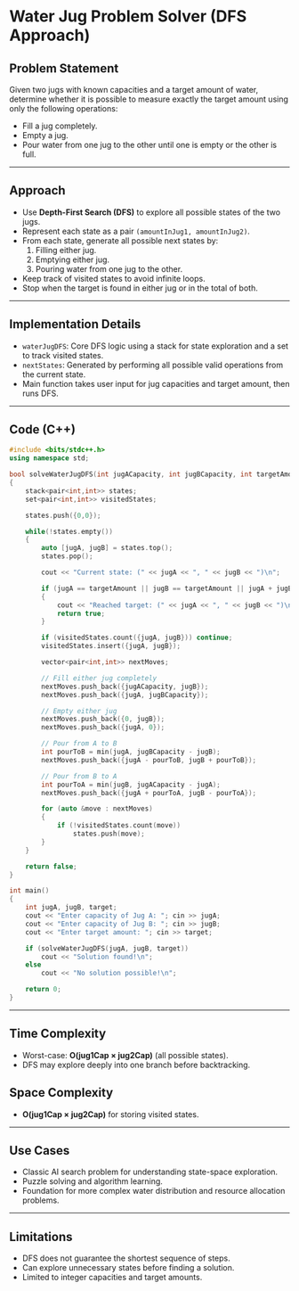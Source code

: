 # Water Jug Problem Solver (DFS Approach)

## Problem Statement
Given two jugs with known capacities and a target amount of water, determine whether it is possible to measure exactly the target amount using only the following operations:
- Fill a jug completely.
- Empty a jug.
- Pour water from one jug to the other until one is empty or the other is full.

---
## Approach
- Use **Depth-First Search (DFS)** to explore all possible states of the two jugs.
- Represent each state as a pair `(amountInJug1, amountInJug2)`.
- From each state, generate all possible next states by:
  1. Filling either jug.
  2. Emptying either jug.
  3. Pouring water from one jug to the other.
- Keep track of visited states to avoid infinite loops.
- Stop when the target is found in either jug or in the total of both.

---
## Implementation Details
- `waterJugDFS`: Core DFS logic using a stack for state exploration and a set to track visited states.
- `nextStates`: Generated by performing all possible valid operations from the current state.
- Main function takes user input for jug capacities and target amount, then runs DFS.

---
## Code (C++)

```cpp
#include <bits/stdc++.h>
using namespace std;

bool solveWaterJugDFS(int jugACapacity, int jugBCapacity, int targetAmount) 
{
    stack<pair<int,int>> states;
    set<pair<int,int>> visitedStates;

    states.push({0,0});

    while(!states.empty()) 
    {
        auto [jugA, jugB] = states.top();
        states.pop();

        cout << "Current state: (" << jugA << ", " << jugB << ")\n";

        if (jugA == targetAmount || jugB == targetAmount || jugA + jugB == targetAmount) 
        {
            cout << "Reached target: (" << jugA << ", " << jugB << ")\n";
            return true;
        }

        if (visitedStates.count({jugA, jugB})) continue;
        visitedStates.insert({jugA, jugB});

        vector<pair<int,int>> nextMoves;

        // Fill either jug completely
        nextMoves.push_back({jugACapacity, jugB});
        nextMoves.push_back({jugA, jugBCapacity});

        // Empty either jug
        nextMoves.push_back({0, jugB});
        nextMoves.push_back({jugA, 0});

        // Pour from A to B
        int pourToB = min(jugA, jugBCapacity - jugB);
        nextMoves.push_back({jugA - pourToB, jugB + pourToB});

        // Pour from B to A
        int pourToA = min(jugB, jugACapacity - jugA);
        nextMoves.push_back({jugA + pourToA, jugB - pourToA});

        for (auto &move : nextMoves) 
        {
            if (!visitedStates.count(move))
                states.push(move);
        }
    }

    return false;
}

int main() 
{
    int jugA, jugB, target;
    cout << "Enter capacity of Jug A: "; cin >> jugA;
    cout << "Enter capacity of Jug B: "; cin >> jugB;
    cout << "Enter target amount: "; cin >> target;

    if (solveWaterJugDFS(jugA, jugB, target))
        cout << "Solution found!\n";
    else
        cout << "No solution possible!\n";

    return 0;
}


```
---

## Time Complexity
- Worst-case: **O(jug1Cap × jug2Cap)** (all possible states).
- DFS may explore deeply into one branch before backtracking.

## Space Complexity
- **O(jug1Cap × jug2Cap)** for storing visited states.

---
## Use Cases
- Classic AI search problem for understanding state-space exploration.
- Puzzle solving and algorithm learning.
- Foundation for more complex water distribution and resource allocation problems.

---
## Limitations
- DFS does not guarantee the shortest sequence of steps.
- Can explore unnecessary states before finding a solution.
- Limited to integer capacities and target amounts.
